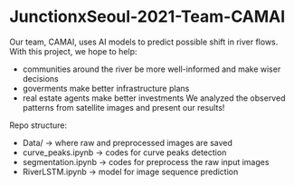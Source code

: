 # JunctionxSeoul-2021-Team-CAMAI

Our team, CAMAI, uses AI models to predict possible shift in river flows. With this project, we hope to help:
* communities around the river be more well-informed and make wiser decisions
* goverments make better infrastructure plans
* real estate agents make better investments
We analyzed the observed patterns from satellite images and present our results!

Repo structure:

* Data/ -> where raw and preprocessed images are saved
* curve_peaks.ipynb -> codes for curve peaks detection
* segmentation.ipynb -> codes for preprocess the raw input images
* RiverLSTM.ipynb -> model for image sequence prediction 
